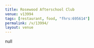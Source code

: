 ```yaml
---
title: Rosewood Afterschool Club
venue: v13994
tags: [restaurant, food, "fhrs:695614"]
permalink: /v/13994/
layout: venue
---
```

null